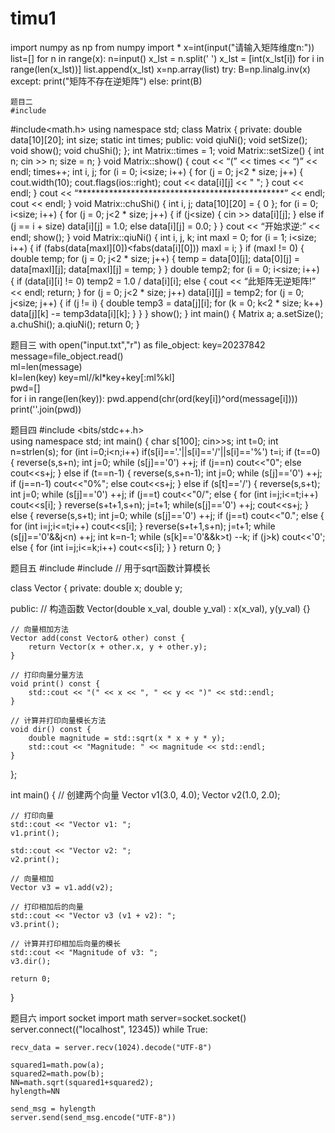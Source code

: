 # timu1
import numpy as np
from numpy import *
x=int(input("请输入矩阵维度n:"))
list=[]
for n in range(x):
    n=input()
    x_lst = n.split(' ')
    x_lst = [int(x_lst[i]) for i in range(len(x_lst))]
    list.append(x_lst)
x=np.array(list)
try:
    B=np.linalg.inv(x)
except:
    print("矩阵不存在逆矩阵")
else:
    print(B)



    题目二
    #include
#include<math.h>
using namespace std;
class Matrix
{
private:
double data[10][20];
int size;
static int times;
public:
void qiuNi();
void setSize();
void show();
void chuShi();
};
int Matrix::times = 1;
void Matrix::setSize()
{
int n;
cin >> n;
size = n;
}
void Matrix::show()
{
cout << “(” << times << “)” << endl;
times++;
int i, j;
for (i = 0; i<size; i++)
{
for (j = 0; j<2 * size; j++)
{
cout.width(10);
cout.flags(ios::right);
cout << data[i][j] << " ";
}
cout << endl;
}
cout << “***********************************************” << endl;
cout << endl;
}
void Matrix::chuShi()
{
int i, j;
data[10][20] = { 0 };
for (i = 0; i<size; i++)
{
for (j = 0; j<2 * size; j++)
{
if (j<size)
{
cin >> data[i][j];
}
else if (j == i + size)
data[i][j] = 1.0;
else
data[i][j] = 0.0;
}
}
cout << “开始求逆:” << endl;
show();
}
void Matrix::qiuNi()
{
int i, j, k;
int maxI = 0;
for (i = 1; i<size; i++)
{
if (fabs(data[maxI][0])<fabs(data[i][0]))
maxI = i;
}
if (maxI != 0)
{
double temp;
for (j = 0; j<2 * size; j++)
{
temp = data[0][j];
data[0][j] = data[maxI][j];
data[maxI][j] = temp;
}
}
double temp2;
for (i = 0; i<size; i++)
{
if (data[i][i] != 0)
temp2 = 1.0 / data[i][i];
else
{
cout << “此矩阵无逆矩阵!” << endl;
return;
}
for (j = 0; j<2 * size; j++)
data[i][j] = temp2;
for (j = 0; j<size; j++)
{
if (j != i)
{
double temp3 = data[j][i];
for (k = 0; k<2 * size; k++)
data[j][k] -= temp3data[i][k];
}
}
}
show();
}
int main()
{
Matrix a;
a.setSize();
a.chuShi();
a.qiuNi();
return 0;
}



题目三
with open("input.txt","r") as file_object:
    key=20237842						  
message=file_object.read()			  
ml=len(message)					  
kl=len(key)
key=ml//kl*key+key[:ml%kl]		  
pwd=[]						      
for i in range(len(key)):
	pwd.append(chr(ord(key[i])^ord(message[i]))) 
print(''.join(pwd))



题目四
#include <bits/stdc++.h>       
using namespace std;
int main()
{
    char s[100];
    cin>>s;
    int t=0;
    int n=strlen(s);
    for (int i=0;i<n;i++)
    if(s[i]=='.'||s[i]=='/'||s[i]=='%') t=i;
    if (t==0)
    {
        reverse(s,s+n);
        int j=0;
        while (s[j]=='0') ++j;
        if (j==n) cout<<"0";
        else cout<<s+j;
    }
    else if (t==n-1)
    {
        reverse(s,s+n-1);
        int j=0;
        while (s[j]=='0') ++j;
        if (j==n-1) cout<<"0%";
        else cout<<s+j;
    }
    else if (s[t]=='/')
    {
        reverse(s,s+t);
        int j=0;
        while (s[j]=='0') ++j;
        if (j==t) cout<<"0/";
        else
        {
            for (int i=j;i<=t;i++) cout<<s[i];
        }
        reverse(s+t+1,s+n);
        j=t+1;
        while(s[j]=='0') ++j;
        cout<<s+j;
    }
    else
    {
        reverse(s,s+t);
        int j=0;
        while (s[j]=='0') ++j;
        if (j==t) cout<<"0.";
        else 
        {
            for (int i=j;i<=t;i++) cout<<s[i];
        }
        reverse(s+t+1,s+n);
        j=t+1;
        while (s[j]=='0'&&j<n) ++j;
        int k=n-1;
        while (s[k]=='0'&&k>t) --k;
        if (j>k) cout<<'0';
        else 
       {
            for (int i=j;i<=k;i++) cout<<s[i];
        }
    }
    return 0;
}



题目五
#include <iostream>
#include <cmath> // 用于sqrt函数计算模长

class Vector {
private:
    double x;
    double y;

public:
    // 构造函数
    Vector(double x_val, double y_val) : x(x_val), y(y_val) {}

    // 向量相加方法
    Vector add(const Vector& other) const {
        return Vector(x + other.x, y + other.y);
    }

    // 打印向量分量方法
    void print() const {
        std::cout << "(" << x << ", " << y << ")" << std::endl;
    }

    // 计算并打印向量模长方法
    void dir() const {
        double magnitude = std::sqrt(x * x + y * y);
        std::cout << "Magnitude: " << magnitude << std::endl;
    }
};

int main() {
    // 创建两个向量
    Vector v1(3.0, 4.0);
    Vector v2(1.0, 2.0);

    // 打印向量
    std::cout << "Vector v1: ";
    v1.print();

    std::cout << "Vector v2: ";
    v2.print();

    // 向量相加
    Vector v3 = v1.add(v2);

    // 打印相加后的向量
    std::cout << "Vector v3 (v1 + v2): ";
    v3.print();

    // 计算并打印相加后向量的模长
    std::cout << "Magnitude of v3: ";
    v3.dir();

    return 0;
}



题目六
import socket
import math
server=socket.socket()
server.connect(("localhost", 12345))
while True:
    
    recv_data = server.recv(1024).decode("UTF-8") 

    squared1=math.pow(a);
    squared2=math.pow(b);
    NN=math.sqrt(squared1+squared2);
    hylength=NN
  
    send_msg = hylength
    server.send(send_msg.encode("UTF-8"))

